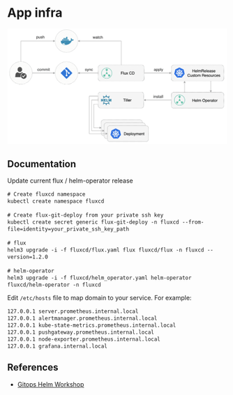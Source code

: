 # App infra

![Helm Operator](https://github.com/fluxcd/helm-operator/blob/master/docs/_files/fluxcd-helm-operator-diagram.png?raw=true)


## Documentation

Update current flux / helm-operator release

```
# Create fluxcd namespace
kubectl create namespace fluxcd

# Create flux-git-deploy from your private ssh key
kubectl create secret generic flux-git-deploy -n fluxcd --from-file=identity=your_private_ssh_key_path

# flux
helm3 upgrade -i -f fluxcd/flux.yaml flux fluxcd/flux -n fluxcd --version=1.2.0

# helm-operator
helm3 upgrade -i -f fluxcd/helm_operator.yaml helm-operator fluxcd/helm-operator -n fluxcd
```

Edit `/etc/hosts` file to map domain to your service. For example:

```
127.0.0.1 server.prometheus.internal.local
127.0.0.1 alertmanager.prometheus.internal.local
127.0.0.1 kube-state-metrics.prometheus.internal.local
127.0.0.1 pushgateway.prometheus.internal.local
127.0.0.1 node-exporter.prometheus.internal.local
127.0.0.1 grafana.internal.local
```

## References
- [Gitops Helm Workshop](https://helm.workshop.flagger.dev/intro/#what-is-gitops)

